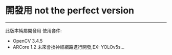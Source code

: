 # 開發用 not the perfect version
---
此版本純屬開發用
使用套件:
- OpenCV 3.4.5
- ARCore 1.2
未來會換神經網路進行開發,EX: YOLOv5s...
